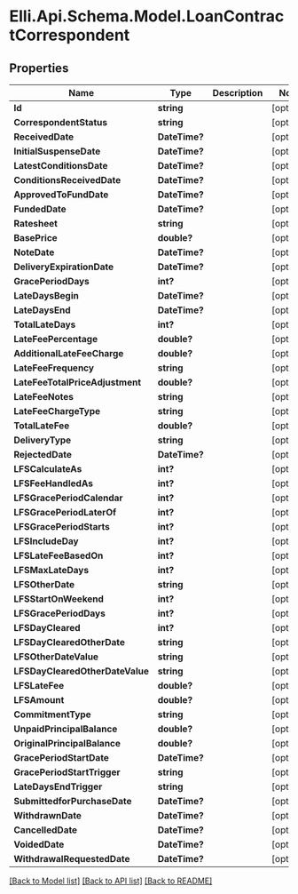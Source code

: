 # Elli.Api.Schema.Model.LoanContractCorrespondent
## Properties

Name | Type | Description | Notes
------------ | ------------- | ------------- | -------------
**Id** | **string** |  | [optional] 
**CorrespondentStatus** | **string** |  | [optional] 
**ReceivedDate** | **DateTime?** |  | [optional] 
**InitialSuspenseDate** | **DateTime?** |  | [optional] 
**LatestConditionsDate** | **DateTime?** |  | [optional] 
**ConditionsReceivedDate** | **DateTime?** |  | [optional] 
**ApprovedToFundDate** | **DateTime?** |  | [optional] 
**FundedDate** | **DateTime?** |  | [optional] 
**Ratesheet** | **string** |  | [optional] 
**BasePrice** | **double?** |  | [optional] 
**NoteDate** | **DateTime?** |  | [optional] 
**DeliveryExpirationDate** | **DateTime?** |  | [optional] 
**GracePeriodDays** | **int?** |  | [optional] 
**LateDaysBegin** | **DateTime?** |  | [optional] 
**LateDaysEnd** | **DateTime?** |  | [optional] 
**TotalLateDays** | **int?** |  | [optional] 
**LateFeePercentage** | **double?** |  | [optional] 
**AdditionalLateFeeCharge** | **double?** |  | [optional] 
**LateFeeFrequency** | **string** |  | [optional] 
**LateFeeTotalPriceAdjustment** | **double?** |  | [optional] 
**LateFeeNotes** | **string** |  | [optional] 
**LateFeeChargeType** | **string** |  | [optional] 
**TotalLateFee** | **double?** |  | [optional] 
**DeliveryType** | **string** |  | [optional] 
**RejectedDate** | **DateTime?** |  | [optional] 
**LFSCalculateAs** | **int?** |  | [optional] 
**LFSFeeHandledAs** | **int?** |  | [optional] 
**LFSGracePeriodCalendar** | **int?** |  | [optional] 
**LFSGracePeriodLaterOf** | **int?** |  | [optional] 
**LFSGracePeriodStarts** | **int?** |  | [optional] 
**LFSIncludeDay** | **int?** |  | [optional] 
**LFSLateFeeBasedOn** | **int?** |  | [optional] 
**LFSMaxLateDays** | **int?** |  | [optional] 
**LFSOtherDate** | **string** |  | [optional] 
**LFSStartOnWeekend** | **int?** |  | [optional] 
**LFSGracePeriodDays** | **int?** |  | [optional] 
**LFSDayCleared** | **int?** |  | [optional] 
**LFSDayClearedOtherDate** | **string** |  | [optional] 
**LFSOtherDateValue** | **string** |  | [optional] 
**LFSDayClearedOtherDateValue** | **string** |  | [optional] 
**LFSLateFee** | **double?** |  | [optional] 
**LFSAmount** | **double?** |  | [optional] 
**CommitmentType** | **string** |  | [optional] 
**UnpaidPrincipalBalance** | **double?** |  | [optional] 
**OriginalPrincipalBalance** | **double?** |  | [optional] 
**GracePeriodStartDate** | **DateTime?** |  | [optional] 
**GracePeriodStartTrigger** | **string** |  | [optional] 
**LateDaysEndTrigger** | **string** |  | [optional] 
**SubmittedforPurchaseDate** | **DateTime?** |  | [optional] 
**WithdrawnDate** | **DateTime?** |  | [optional] 
**CancelledDate** | **DateTime?** |  | [optional] 
**VoidedDate** | **DateTime?** |  | [optional] 
**WithdrawalRequestedDate** | **DateTime?** |  | [optional] 

[[Back to Model list]](../README.md#documentation-for-models) [[Back to API list]](../README.md#documentation-for-api-endpoints) [[Back to README]](../README.md)

